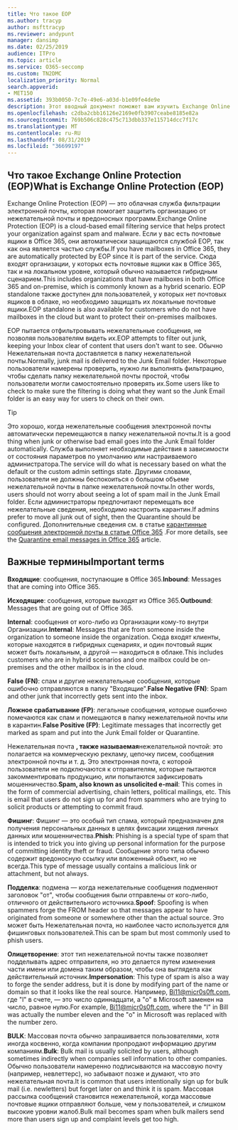 ```yaml
---
title: Что такое EOP
ms.author: tracyp
author: msfttracyp
ms.reviewer: andypunt
manager: dansimp
ms.date: 02/25/2019
audience: ITPro
ms.topic: article
ms.service: O365-seccomp
ms.custom: TN2DMC
localization_priority: Normal
search.appverid:
- MET150
ms.assetid: 393b0050-7c7e-49e6-a03d-b1e09fe4de9e
description: Этот вводный документ поможет вам изучить Exchange Online Protection (EOP) и некоторую важную терминологию. Это необходимо для пользователей Office 365, защищающих облачные почтовые ящики Exchange Online и автономных клиентов EOP, которые защищают локальные почтовые ящики, такие как Exchange Server 2016.
ms.openlocfilehash: c2dba2cbb16126e2169e0fb3907ceabe8185e82a
ms.sourcegitcommit: 769b506c828c475c713dbb337e115714dcc7f17c
ms.translationtype: MT
ms.contentlocale: ru-RU
ms.lasthandoff: 08/31/2019
ms.locfileid: "36699197"
---
```

## <a name="what-is-exchange-online-protection-eop"></a><span data-ttu-id="5cc3f-104">Что такое Exchange Online Protection (EOP)</span><span class="sxs-lookup"><span data-stu-id="5cc3f-104">What is Exchange Online Protection (EOP)</span></span>

<span data-ttu-id="5cc3f-105">Exchange Online Protection (EOP) — это облачная служба фильтрации электронной почты, которая помогает защитить организацию от нежелательной почты и вредоносных программ.</span><span class="sxs-lookup"><span data-stu-id="5cc3f-105">Exchange Online Protection (EOP) is a cloud-based email filtering service that helps protect your organization against spam and malware.</span></span> <span data-ttu-id="5cc3f-106">Если у вас есть почтовые ящики в Office 365, они автоматически защищаются службой EOP, так как она является частью службы.</span><span class="sxs-lookup"><span data-stu-id="5cc3f-106">If you have mailboxes in Office 365, they are automatically protected by EOP since it is part of the service.</span></span> <span data-ttu-id="5cc3f-107">Сюда входят организации, у которых есть почтовые ящики как в Office 365, так и на локальном уровне, который обычно называется гибридным сценарием.</span><span class="sxs-lookup"><span data-stu-id="5cc3f-107">This includes organizations that have mailboxes in both Office 365 and on-premise, which is commonly known as a hybrid scenario.</span></span> <span data-ttu-id="5cc3f-108">EOP standalone также доступен для пользователей, у которых нет почтовых ящиков в облаке, но необходимо защищать их локальные почтовые ящики.</span><span class="sxs-lookup"><span data-stu-id="5cc3f-108">EOP standalone is also available for customers who do not have mailboxes in the cloud but want to protect their on-premises mailboxes.</span></span>

<span data-ttu-id="5cc3f-109">EOP пытается отфильтровывать нежелательные сообщения, не позволяя пользователям видеть их.</span><span class="sxs-lookup"><span data-stu-id="5cc3f-109">EOP attempts to filter out junk, keeping your Inbox clear of content that users don't want to see.</span></span> <span data-ttu-id="5cc3f-110">Обычно Нежелательная почта доставляется в папку нежелательной почты.</span><span class="sxs-lookup"><span data-stu-id="5cc3f-110">Normally, junk mail is delivered to the Junk Email folder.</span></span> <span data-ttu-id="5cc3f-111">Некоторые пользователи намерены проверить, нужно ли выполнять фильтрацию, чтобы сделать папку нежелательной почты простой, чтобы пользователи могли самостоятельно проверять их.</span><span class="sxs-lookup"><span data-stu-id="5cc3f-111">Some users like to check to make sure the filtering is doing what they want so the Junk Email folder is an easy way for users to check on their own.</span></span>  

> [!TIP]
> <span data-ttu-id="5cc3f-112">Это хорошо, когда нежелательные сообщения электронной почты автоматически перемещаются в папку нежелательной почты.</span><span class="sxs-lookup"><span data-stu-id="5cc3f-112">It is a good thing when junk or otherwise bad email goes into the Junk Email folder automatically.</span></span> <span data-ttu-id="5cc3f-113">Служба выполняет необходимые действия в зависимости от состояния параметров по умолчанию или настраиваемого администратора.</span><span class="sxs-lookup"><span data-stu-id="5cc3f-113">The service will do what is necessary based on what the default or the custom admin settings state.</span></span> <span data-ttu-id="5cc3f-114">Другими словами, пользователи не должны беспокоиться о большом объеме нежелательной почты в папке нежелательной почты.</span><span class="sxs-lookup"><span data-stu-id="5cc3f-114">In other words, users should not worry about seeing a lot of spam mail in the Junk Email folder.</span></span> <span data-ttu-id="5cc3f-115">Если администраторы предпочитают перемещать все нежелательные сведения, необходимо настроить карантин.</span><span class="sxs-lookup"><span data-stu-id="5cc3f-115">If admins prefer to move all junk out of sight, then the Quarantine should be configured.</span></span> <span data-ttu-id="5cc3f-116">Дополнительные сведения см. в статье [карантинные сообщения электронной почты в статье Office 365](../quarantine-email-messages.md) .</span><span class="sxs-lookup"><span data-stu-id="5cc3f-116">For more details, see the [Quarantine email messages in Office 365](../quarantine-email-messages.md) article.</span></span>

## <a name="important-terms"></a><span data-ttu-id="5cc3f-117">Важные термины</span><span class="sxs-lookup"><span data-stu-id="5cc3f-117">Important terms</span></span>

<span data-ttu-id="5cc3f-118">**Входящие**: сообщения, поступающие в Office 365.</span><span class="sxs-lookup"><span data-stu-id="5cc3f-118">**Inbound**: Messages that are coming into Office 365.</span></span>

<span data-ttu-id="5cc3f-119">**Исходящие**: сообщения, которые выходят из Office 365.</span><span class="sxs-lookup"><span data-stu-id="5cc3f-119">**Outbound**: Messages that are going out of Office 365.</span></span>

<span data-ttu-id="5cc3f-120">**Internal**: сообщения от кого-либо из Организации кому-то внутри Организации.</span><span class="sxs-lookup"><span data-stu-id="5cc3f-120">**Internal**: Messages that are from someone inside the organization to someone inside the organization.</span></span> <span data-ttu-id="5cc3f-121">Сюда входят клиенты, которые находятся в гибридных сценариях, и один почтовый ящик может быть локальным, а другой — находиться в облаке.</span><span class="sxs-lookup"><span data-stu-id="5cc3f-121">This includes customers who are in hybrid scenarios and one mailbox could be on-premises and the other mailbox is in the cloud.</span></span>

<span data-ttu-id="5cc3f-122">**False (FN)**: спам и другие нежелательные сообщения, которые ошибочно отправляются в папку "Входящие".</span><span class="sxs-lookup"><span data-stu-id="5cc3f-122">**False Negative (FN)**: Spam and other junk that incorrectly gets sent into the inbox.</span></span>

<span data-ttu-id="5cc3f-123">**Ложное срабатывание (FP)**: легальные сообщения, которые ошибочно помечаются как спам и помещаются в папку нежелательной почты или в карантин.</span><span class="sxs-lookup"><span data-stu-id="5cc3f-123">**False Positive (FP)**: Legitimate messages that incorrectly get marked as spam and put into the Junk Email folder or Quarantine.</span></span>

<span data-ttu-id="5cc3f-124">Нежелательная почта **, также называемая**нежелательной почтой: это полагается на коммерческую рекламу, цепочку писем, сообщения электронной почты и т. д. Это электронная почта, с которой пользователи не подключаются к отправителям, которые пытаются закомментировать продукцию, или попытаются зафиксировать мошенничество.</span><span class="sxs-lookup"><span data-stu-id="5cc3f-124">**Spam, also known as unsolicited e-mail**: This comes in the form of commercial advertising, chain letters, political mailings, etc. This is email that users do not sign up for and from spammers who are trying to solicit products or attempting to commit fraud.</span></span>

<span data-ttu-id="5cc3f-125">**Фишинг**: Фишинг — это особый тип спама, который предназначен для получения персональных данных в целях фиксации хищения личных данных или мошенничества.</span><span class="sxs-lookup"><span data-stu-id="5cc3f-125">**Phish**: Phishing is a special type of spam that is intended to trick you into giving up personal information for the purpose of committing identity theft or fraud.</span></span> <span data-ttu-id="5cc3f-126">Сообщение этого типа обычно содержит вредоносную ссылку или вложенный объект, но не всегда.</span><span class="sxs-lookup"><span data-stu-id="5cc3f-126">This type of message usually contains a malicious link or attachment, but not always.</span></span>

<span data-ttu-id="5cc3f-127">**Подделка**: подмена — когда нежелательные сообщения подменяют заголовок "от", чтобы сообщения были отправлены от кого-либо, отличного от действительного источника.</span><span class="sxs-lookup"><span data-stu-id="5cc3f-127">**Spoof**: Spoofing is when spammers forge the FROM header so that messages appear to have originated from someone or somewhere other than the actual source.</span></span> <span data-ttu-id="5cc3f-128">Это может быть Нежелательная почта, но наиболее часто используется для фишинговых пользователей.</span><span class="sxs-lookup"><span data-stu-id="5cc3f-128">This can be spam but most commonly used to phish users.</span></span>

<span data-ttu-id="5cc3f-129">**Олицетворение**: этот тип нежелательной почты также позволяет подделывать адрес отправителя, но это делается путем изменения части имени или домена таким образом, чтобы она выглядела как действительный источник.</span><span class="sxs-lookup"><span data-stu-id="5cc3f-129">**Impersonation**: This type of spam is also a way to forge the sender address, but it is done by modifying part of the name or domain so that it looks like the real source.</span></span> <span data-ttu-id="5cc3f-130">Например, Bi11@micr0s0ft.com, где "l" в счете, — это число одиннадцати, а "o" в Microsoft заменен на число, равное нулю.</span><span class="sxs-lookup"><span data-stu-id="5cc3f-130">For example, Bi11@micr0s0ft.com, where the "l" in Bill was actually the number eleven and the "o" in Microsoft was replaced with the number zero.</span></span>

<span data-ttu-id="5cc3f-131">**BULK**: Массовая почта обычно запрашивается пользователями, хотя иногда косвенно, когда компании пропродают информацию другим компаниям.</span><span class="sxs-lookup"><span data-stu-id="5cc3f-131">**Bulk**: Bulk mail is usually solicited by users, although sometimes indirectly when companies sell information to other companies.</span></span> <span data-ttu-id="5cc3f-132">Обычно пользователи намеренно подписываются на массовую почту (например, невлеттерс), но забывают позже и думают, что это нежелательная почта.</span><span class="sxs-lookup"><span data-stu-id="5cc3f-132">It is common that users intentionally sign up for bulk mail (i.e. newletters) but forget later on and think it is spam.</span></span> <span data-ttu-id="5cc3f-133">Массовая рассылка сообщений становится нежелательной, когда массовые почтовые ящики отправляют больше, чем у пользователей, и слишком высокие уровни жалоб.</span><span class="sxs-lookup"><span data-stu-id="5cc3f-133">Bulk mail becomes spam when bulk mailers send more than users sign up and complaint levels get too high.</span></span>
